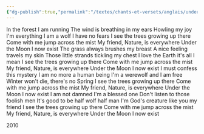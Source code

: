 ```yaml
---
{"dg-publish":true,"permalink":"/textes/chants-et-versets/anglais/under-the-moon/","created":"2024-12-16T13:46:38.995+01:00","updated":"2024-05-25T14:46:11.923+02:00"}
---
```



In the forest I am running
The wind is breathing in my ears
Howling my joy I'm everything
I am a wolf I have no fears
I see the trees growing up there
Come with me jump across the mist
My friend, Nature, is everywhere
Under the Moon I now exist
The grass always brushes my breast
A nice feeling travels my skin
Those little strands tickling my chest
I love the Earth it's all I mean
I see the trees growing up there
Come with me jump across the mist
My friend, Nature, is everywhere
Under the Moon I now exist
I must confess this mystery
I am no more a human being
I'm a werewolf and I am free
Winter won't die, there's no Spring
I see the trees growing up there
Come with me jump across the mist
My friend, Nature, is everywhere
Under the Moon I now exist
I am not damned I'm a blessed one
Don't listen to those foolish men
It's good to be half wolf half man
I'm God's creature like you my friend
I see the trees growing up there
Come with me jump across the mist
My friend, Nature, is everywhere
Under the Moon I now exist


2010